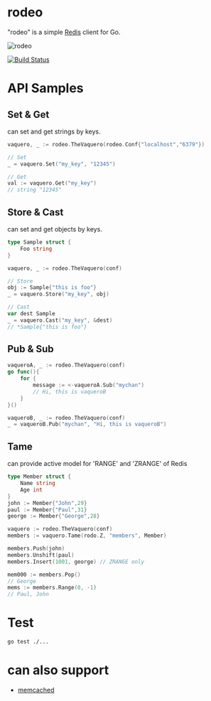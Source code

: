 # rodeo

"rodeo" is a simple [Redis](http://redis.io/) client for Go.

![rodeo](https://cloud.githubusercontent.com/assets/931554/3240193/73767b3a-f120-11e3-8fea-2ea46ab55cc6.png)

[![Build Status](https://travis-ci.org/otiai10/rodeo.svg?branch=master)](https://travis-ci.org/otiai10/rodeo)

# API Samples
## Set & Get
can set and get strings by keys.
```go
vaquero, _ := rodeo.TheVaquero(rodeo.Conf{"localhost","6379"})

// Set
_ = vaquero.Set("my_key", "12345")

// Get
val := vaquero.Get("my_key")
// string "12345"
```
## Store & Cast
can set and get objects by keys.
```go
type Sample struct {
    Foo string
}

vaquero, _ := rodeo.TheVaquero(conf)

// Store
obj := Sample{"this is foo"}
_ = vaquero.Store("my_key", obj)

// Cast
var dest Sample
_ = vaquero.Cast("my_key", &dest)
// *Sample{"this is foo"}
```
## Pub & Sub
```go
vaqueroA, _ := rodeo.TheVaquero(conf)
go func(){
    for {
        message := <-vaqueroA.Sub("mychan")
        // Hi, this is vaqueroB
    }
}()

vaqueroB, _ := rodeo.TheVaquero(conf)
_ = vaqueroB.Pub("mychan", "Hi, this is vaqueroB")
```
## Tame
can provide active model for 'RANGE' and 'ZRANGE' of Redis
```go
type Member struct {
    Name string
    Age int
}
john := Member{"John",29}
paul := Member{"Paul",31}
george := Member{"George",28}

vaquero := rodeo.TheVaquero(conf)
members := vaquero.Tame(rodo.Z, "members", Member)

members.Push(john)
members.Unshift(paul)
members.Insert(1001, george) // ZRANGE only

mem000 := members.Pop()
// George
mems := members.Range(0, -1)
// Paul, John
```


# Test
```sh
go test ./...
```

# can also support

- [memcached](https://github.com/otiai10/rodeo/tree/master/protocol/memcached)

